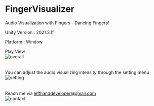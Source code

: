 # FingerVisualizer
Audio Visualization with Fingers - Dancing Fingers!

Unity Version : 2021.3.1f

Platform : Window

Play View<br/>
![overall](https://user-images.githubusercontent.com/85269091/180257132-2bf85019-3114-481e-a190-fe8f6a8bbc24.gif)
<br/>
<br/>
<br/>
You can adjust the audio visualizing intensity through the setting menu<br/>
![setting](https://user-images.githubusercontent.com/85269091/180257291-b4b2348a-368a-4a12-8a35-9c86ed65b9df.gif)
<br/>
<br/>
<br/>
Reach me via lefthanddeveloper@gmail.com<br/>
![contact](https://user-images.githubusercontent.com/85269091/180257367-ec96c55f-95a1-4d21-a46b-e6f58deadcf6.gif)

